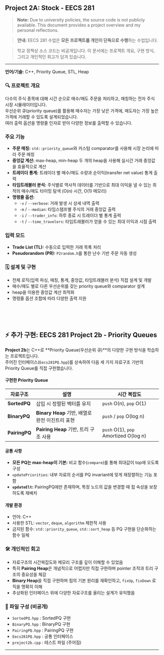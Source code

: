## Project 2A: Stock - EECS 281

> **Note:** Due to university policies, the source code is not publicly available. This document provides a project overview and my personal reflections.

> **안내:** EECS 281 수업은 **모든 프로젝트를 개인이 단독으로 수행**하는 수업입니다.  

> 학교 정책상 소스 코드는 비공개입니다. 이 문서에는 프로젝트 개요, 구현 방식, 그리고 개인적인 회고가 담겨 있습니다.

---


**언어/기술:** C++, Priority Queue, STL, Heap  

### 🔍 프로젝트 개요
다수의 주식 종목에 대해 시간 순으로 매수/매도 주문을 처리하고, 매칭하는 전자 주식 시장 시뮬레이터입니다.  
우선순위 큐(priority queue)를 활용해 매수자는 가장 낮은 가격에, 매도자는 가장 높은 가격에 거래할 수 있도록 설계되었습니다.  
여러 출력 옵션을 명령줄 인자로 받아 다양한 정보를 출력할 수 있습니다.

### 주요 기능
- **주문 매칭:** `std::priority_queue`와 커스텀 comparator를 사용해 시장 논리에 따라 주문 매칭
- **중앙값 계산:** max-heap, min-heap 두 개의 heap을 사용해 실시간 거래 중앙값을 효율적으로 계산
- **트레이더 통계:** 트레이더 별 매수/매도 수량과 순이익(transfer net value) 통계 출력
- **타임트래블러 분석:** 주식별로 역사적 데이터를 기반으로 최대 이익을 낼 수 있는 최적의 매수/매도 타이밍 탐색 (O(n) 시간, O(1) 메모리)
- **명령줄 옵션:**
  - `-v` / `--verbose`: 거래 발생 시 상세 내역 출력
  - `-m` / `--median`: 타임스탬프별 주식의 거래 중앙값 출력
  - `-i` / `--trader_info`: 하루 종료 시 트레이더 별 통계 출력
  - `-t` / `--time_travelers`: 타임트래블러가 얻을 수 있는 최대 이익과 시점 출력

### 입력 모드
- **Trade List (TL):** 수동으로 입력한 거래 목록 처리
- **Pseudorandom (PR):** `P2random.h`를 통한 난수 기반 주문 자동 생성

### 🗓 설계 및 구현
- 전체 로직(입력 파싱, 매칭, 통계, 중앙값, 타임트래블러 분석) 직접 설계 및 개발
- 매수/매도 별로 다른 우선순위를 갖는 priority queue와 comparator 설계
- heap을 이용한 중앙값 계산 최적화
- 명령줄 옵션 조합에 따라 다양한 출력 지원

<br><br><br>

## ⚡ 추가 구현: EECS 281 Project 2b - Priority Queues

**Project 2b**는 C++로 **Priority Queue(우선순위 큐)**의 다양한 구현 방식을 학습하는 프로젝트입니다.  
주어진 인터페이스(`Eecs281PQ.hpp`)를 상속하여 다음 세 가지 자료구조 기반의 Priority Queue를 직접 구현했습니다.

#### 구현한 Priority Queue
| 자료구조  | 설명 | 시간 복잡도 |
| --- | --- | --- |
| **SortedPQ** | 삽입 시 정렬된 벡터를 유지 | `push` O(n), `pop` O(1) |
| **BinaryPQ** | **Binary Heap** 기반, 배열로 완전 이진트리 표현 | `push` / `pop` O(log n) |
| **PairingPQ** | **Pairing Heap** 기반, 트리 구조 사용 | `push` O(1), `pop` Amortized O(log n) |

#### 공통 사항
- **모든 PQ는 max-heap이 기본:** 비교 함수(`compare`)를 통해 최대값이 top에 오도록 구성
- `updatePriorities`: 내부 자료의 순서를 PQ invariant에 맞게 재정렬하는 기능 포함
- **`updateElt`:** PairingPQ에만 존재하며, 특정 노드의 값을 변경할 때 힙 속성을 보장하도록 재배치

#### 개발 환경
- 언어: C++
- 사용한 STL: `vector`, `deque`, `algorithm` 제한적 사용
- 금지된 함수: `std::priority_queue`, `std::sort_heap` 등 PQ 구현을 단순화하는 함수 일체

### 🛠 개인적인 회고
- 자료구조의 시간복잡도와 메모리 구조를 깊이 이해할 수 있었음
- 특히 **Pairing Heap**은 개념적으로 어렵지만 직접 구현하며 pointer 조작과 트리 구조의 중요성을 체감
- **Binary Heap**을 직접 구현하며 힙의 기본 원리를 재확인하고, `fixUp`, `fixDown` 로직을 명확히 이해
- 추상화된 인터페이스 위에 다양한 자료구조를 올리는 설계가 유익했음

### 📁 파일 구성 (비공개)
- `SortedPQ.hpp` : SortedPQ 구현
- `BinaryPQ.hpp` : BinaryPQ 구현
- `PairingPQ.hpp` : PairingPQ 구현
- `Eecs281PQ.hpp` : 공통 인터페이스
- `project2b.cpp` : 테스트 파일 (주어짐)

---
